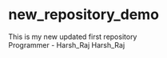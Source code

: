 # new_repository_demo
This is my new updated first repository
<br>
Programmer - Harsh_Raj
Harsh_Raj 


